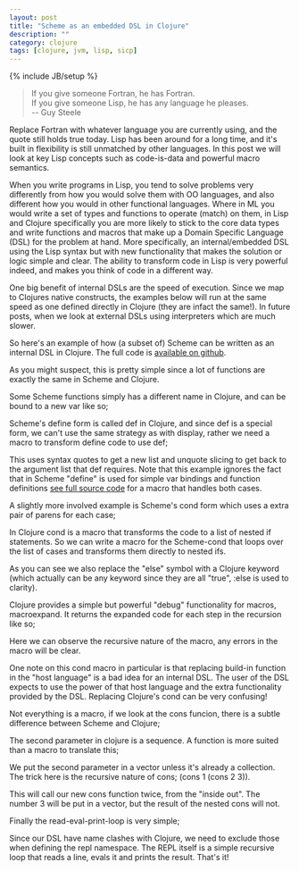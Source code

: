 ```yaml
---
layout: post
title: "Scheme as an embedded DSL in Clojure"
description: ""
category: clojure
tags: [clojure, jvm, lisp, sicp]
---
```

{% include JB/setup %}

> If you give someone Fortran, he has Fortran.<br />
> If you give someone Lisp, he has any language he pleases.<br />
> -- Guy Steele

Replace Fortran with whatever language you are currently using, and the quote still holds true today. Lisp has been around for a long time, and it's built in flexibility is still unmatched by other languages. In this post we will look at key Lisp concepts such as code-is-data and powerful macro semantics.

When you write programs in Lisp, you tend to solve problems very differently from how you would solve them with OO languages, and also different how you would in other functional languages. Where in ML you would write a set of types and functions to operate (match) on them, in Lisp and Clojure specifically you are more likely to stick to the core data types and write functions and macros that make up a Domain Specific Language (DSL) for the problem at hand. More specifically, an internal/embedded DSL using the Lisp syntax but with new functionality that makes the solution or logic simple and clear.&nbsp;The ability to transform code in Lisp is very powerful indeed, and makes you think of code in a different way.

One big benefit of internal DSLs are the speed of execution. Since we map to Clojures native constructs, the examples below will run at the same speed as one defined directly in Clojure (they are infact the same!). In future posts, when we look at external DSLs using interpreters which are much slower.

So here's an example of how (a subset of) Scheme can be written as an internal DSL in Clojure. The full code is <a href="https://github.com/martintrojer/scheme-clojure">available on github</a>.

As you might suspect, this is pretty simple since a lot of functions are exactly the same in Scheme and Clojure.
<script src="https://gist.github.com/1695041.js?file=scheme-example.clj"> </script>

Some Scheme functions simply has a different name in Clojure, and can be bound to a new var like so;
<script src="https://gist.github.com/1695041.js?file=display.clj"> </script>

Scheme's define form is called def in Clojure, and since def is a special form, we can't use the same strategy as with display, rather we need a macro to transform define code to use def;
<script src="https://gist.github.com/1695041.js?file=define.clj"> </script>

This uses syntax quotes to get a new list and unquote slicing to get back to the argument list that def requires. Note that this example ignores the fact that in Scheme "define" is used for simple var bindings and function definitions <a href="https://github.com/martintrojer/scheme-clojure/blob/master/internal/mtscheme.clj#L42">see full source code</a> for a macro that handles both cases.

A slightly more involved example is Scheme's cond form which uses a extra pair of parens for each case;
<script src="https://gist.github.com/1695041.js?file=cond-example.clj"> </script>
In Clojure cond is a macro that transforms the code to a list of nested if statements. So we can write a macro for the Scheme-cond that loops over the list of cases and transforms them directly to nested ifs.
<script src="https://gist.github.com/1695041.js?file=cond.clj"> </script>
As you can see we also replace the "else" symbol with a Clojure keyword (which actually can be any keyword since they are all "true", :else is used to clarity).

Clojure provides a simple but powerful "debug" functionality for macros, macroexpand. It returns the expanded code for each step in the recursion like so;
<script src="https://gist.github.com/1695041.js?file=macroexpand.clj"> </script>
Here we can observe the recursive nature of the macro, any errors in the macro will be clear.

One note on this cond macro in particular is that replacing build-in function in the "host language" is a bad idea for an internal DSL. The user of the DSL expects to use the power of that host language and the extra functionality provided by the DSL. Replacing Clojure's cond can be very confusing!

Not everything is a macro, if we look at the cons funcion, there is a subtle difference between Scheme and Clojure;
<script src="https://gist.github.com/1695041.js?file=cons-example.clj"> </script>
The second parameter in clojure is a sequence. A function is more suited than a macro to translate this;
<script src="https://gist.github.com/1695041.js?file=cons.clj"> </script>
We put the second parameter in a vector unless it's already a collection. The trick here is the recursive nature of cons; (cons 1 (cons 2 3)).

This will call our new cons function twice, from the "inside out". The number 3 will be put in a vector, but the result of the nested cons will not.

Finally the read-eval-print-loop is very simple;
<script src="https://gist.github.com/1695041.js?file=repl.clj"> </script>

Since our DSL have name clashes with Clojure, we need to exclude those when defining the repl namespace. The REPL itself is a simple recursive loop that reads a line, evals it and prints the result. That's it!
<script src="https://gist.github.com/1695041.js?file=repl-example"> </script>